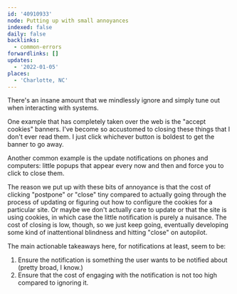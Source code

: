 ```yaml
---
id: '40910933'
node: Putting up with small annoyances
indexed: false
daily: false
backlinks:
  - common-errors
forwardlinks: []
updates:
  - '2022-01-05'
places:
  - 'Charlotte, NC'
---
```

There's an insane amount that we mindlessly ignore and simply tune out when interacting with systems. 

One example that has completely taken over the web is the "accept cookies" banners. I've become so accustomed to closing these things that I don't ever read them. I just click whichever button is boldest to get the banner to go away. 

Another common example is the update notifications on phones and computers: little popups that appear every now and then and force you to click to close them. 

The reason we put up with these bits of annoyance is that the cost of clicking "postpone" or "close" tiny compared to actually going through the process of updating or figuring out how to configure the cookies for a particular site. Or maybe we don't actually care to update or that the site is using cookies, in which case the little notification is purely a nuisance. The cost of closing is low, though, so we just keep going, eventually developing some kind of inattentional blindness and hitting "close" on autopilot. 

The main actionable takeaways here, for notifications at least, seem to be:

1. Ensure the notification is something the user wants to be notified about (pretty broad, I know.)
2. Ensure that the cost of engaging with the notification is not too high compared to ignoring it. 



